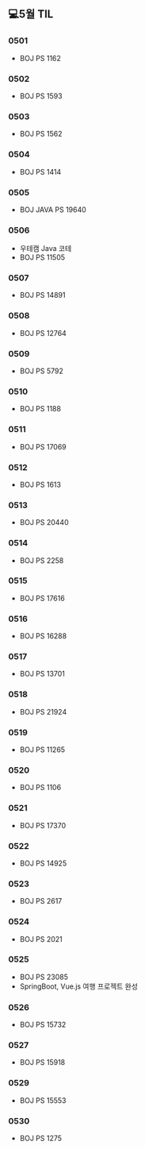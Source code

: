 ## 💻5월 TIL

### 0501
* BOJ PS 1162

### 0502
* BOJ PS 1593

### 0503
* BOJ PS 1562

### 0504
* BOJ PS 1414

### 0505
* BOJ JAVA PS 19640

### 0506
* 우테캠 Java 코테
* BOJ PS 11505

### 0507
* BOJ PS 14891

### 0508
* BOJ PS 12764

### 0509
* BOJ PS 5792

### 0510
* BOJ PS 1188

### 0511
* BOJ PS 17069

### 0512
* BOJ PS 1613

### 0513
* BOJ PS 20440

### 0514
* BOJ PS 2258

### 0515
* BOJ PS 17616

### 0516
* BOJ PS 16288

### 0517
* BOJ PS 13701

### 0518
* BOJ PS 21924

### 0519
* BOJ PS 11265

### 0520
* BOJ PS 1106

### 0521
* BOJ PS 17370

### 0522
* BOJ PS 14925

### 0523
* BOJ PS 2617

### 0524
* BOJ PS 2021

### 0525
* BOJ PS 23085
* SpringBoot, Vue.js 여행 프로젝트 완성

### 0526
* BOJ PS 15732

### 0527
* BOJ PS 15918

### 0529
* BOJ PS 15553

### 0530
* BOJ PS 1275